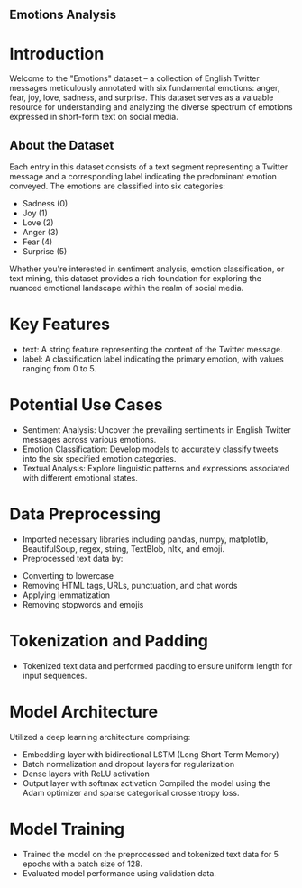## Emotions Analysis

# Introduction

Welcome to the "Emotions" dataset – a collection of English Twitter messages meticulously annotated with six fundamental emotions: anger, fear, joy, love, sadness, and surprise. This dataset serves as a valuable resource for understanding and analyzing the diverse spectrum of emotions expressed in short-form text on social media.

## About the Dataset

Each entry in this dataset consists of a text segment representing a Twitter message and a corresponding label indicating the predominant emotion conveyed.
The emotions are classified into six categories:

+ Sadness (0)
+ Joy (1)
+ Love (2)
+ Anger (3)
+ Fear (4)
+ Surprise (5)

Whether you're interested in sentiment analysis, emotion classification, or text mining, this dataset provides a rich foundation for exploring the nuanced emotional landscape within the realm of social media.

# Key Features

+ text: A string feature representing the content of the Twitter message.
+ label: A classification label indicating the primary emotion, with values ranging from 0 to 5.

# Potential Use Cases

+ Sentiment Analysis: Uncover the prevailing sentiments in English Twitter messages across various emotions.
+ Emotion Classification: Develop models to accurately classify tweets into the six specified emotion categories.
+ Textual Analysis: Explore linguistic patterns and expressions associated with different emotional states.

# Data Preprocessing

+ Imported necessary libraries including pandas, numpy, matplotlib, BeautifulSoup, regex, string, TextBlob, nltk, and emoji.
+ Preprocessed text data by:
 - Converting to lowercase
 - Removing HTML tags, URLs, punctuation, and chat words
 - Applying lemmatization
 - Removing stopwords and emojis

# Tokenization and Padding

+ Tokenized text data and performed padding to ensure uniform length for input sequences.

# Model Architecture
Utilized a deep learning architecture comprising:

+ Embedding layer with bidirectional LSTM (Long Short-Term Memory)
+ Batch normalization and dropout layers for regularization
+ Dense layers with ReLU activation
+ Output layer with softmax activation
Compiled the model using the Adam optimizer and sparse categorical crossentropy loss.

# Model Training

+ Trained the model on the preprocessed and tokenized text data for 5 epochs with a batch size of 128.
+ Evaluated model performance using validation data.




